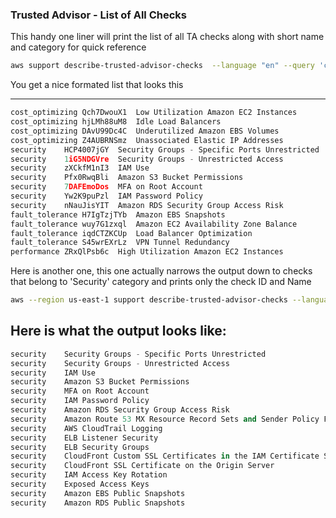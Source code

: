 ### Trusted Advisor - List of All Checks

This handy one liner will print the list of all TA checks along with short name and category for quick reference

```bash
aws support describe-trusted-advisor-checks  --language "en" --query 'checks[*].{CAT:category,ID:id, Name:name}' --output text 
```

You get a nice formated list that looks this

----
```python
cost_optimizing	Qch7DwouX1	Low Utilization Amazon EC2 Instances
cost_optimizing	hjLMh88uM8	Idle Load Balancers
cost_optimizing	DAvU99Dc4C	Underutilized Amazon EBS Volumes
cost_optimizing	Z4AUBRNSmz	Unassociated Elastic IP Addresses
security	HCP4007jGY	Security Groups - Specific Ports Unrestricted
security	1iG5NDGVre	Security Groups - Unrestricted Access
security	zXCkfM1nI3	IAM Use
security	Pfx0RwqBli	Amazon S3 Bucket Permissions
security	7DAFEmoDos	MFA on Root Account
security	Yw2K9puPzl	IAM Password Policy
security	nNauJisYIT	Amazon RDS Security Group Access Risk
fault_tolerance	H7IgTzjTYb	Amazon EBS Snapshots
fault_tolerance	wuy7G1zxql	Amazon EC2 Availability Zone Balance
fault_tolerance	iqdCTZKCUp	Load Balancer Optimization 
fault_tolerance	S45wrEXrLz	VPN Tunnel Redundancy
performance	ZRxQlPsb6c	High Utilization Amazon EC2 Instances
```

Here is another one, this one actually narrows the output down to checks that belong to 'Security' category and prints only the check ID and Name

```bash
aws --region us-east-1 support describe-trusted-advisor-checks --language en --query "checks[?category=='security'].{CAT:category,NAME:name}" --output text
```

Here is what the output looks like:
----
```python
security	Security Groups - Specific Ports Unrestricted
security	Security Groups - Unrestricted Access
security	IAM Use
security	Amazon S3 Bucket Permissions
security	MFA on Root Account
security	IAM Password Policy
security	Amazon RDS Security Group Access Risk
security	Amazon Route 53 MX Resource Record Sets and Sender Policy Framework
security	AWS CloudTrail Logging
security	ELB Listener Security
security	ELB Security Groups
security	CloudFront Custom SSL Certificates in the IAM Certificate Store
security	CloudFront SSL Certificate on the Origin Server
security	IAM Access Key Rotation
security	Exposed Access Keys
security	Amazon EBS Public Snapshots
security	Amazon RDS Public Snapshots
```
